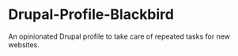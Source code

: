 # Drupal-Profile-Blackbird
An opinionated Drupal profile to take care of repeated tasks for new websites.
